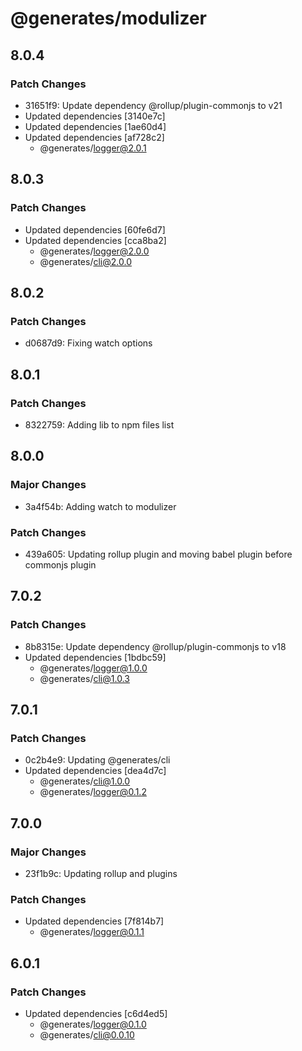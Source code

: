 # @generates/modulizer

## 8.0.4

### Patch Changes

- 31651f9: Update dependency @rollup/plugin-commonjs to v21
- Updated dependencies [3140e7c]
- Updated dependencies [1ae60d4]
- Updated dependencies [af728c2]
  - @generates/logger@2.0.1

## 8.0.3

### Patch Changes

- Updated dependencies [60fe6d7]
- Updated dependencies [cca8ba2]
  - @generates/logger@2.0.0
  - @generates/cli@2.0.0

## 8.0.2

### Patch Changes

- d0687d9: Fixing watch options

## 8.0.1

### Patch Changes

- 8322759: Adding lib to npm files list

## 8.0.0

### Major Changes

- 3a4f54b: Adding watch to modulizer

### Patch Changes

- 439a605: Updating rollup plugin and moving babel plugin before commonjs plugin

## 7.0.2

### Patch Changes

- 8b8315e: Update dependency @rollup/plugin-commonjs to v18
- Updated dependencies [1bdbc59]
  - @generates/logger@1.0.0
  - @generates/cli@1.0.3

## 7.0.1

### Patch Changes

- 0c2b4e9: Updating @generates/cli
- Updated dependencies [dea4d7c]
  - @generates/cli@1.0.0
  - @generates/logger@0.1.2

## 7.0.0

### Major Changes

- 23f1b9c: Updating rollup and plugins

### Patch Changes

- Updated dependencies [7f814b7]
  - @generates/logger@0.1.1

## 6.0.1

### Patch Changes

- Updated dependencies [c6d4ed5]
  - @generates/logger@0.1.0
  - @generates/cli@0.0.10
